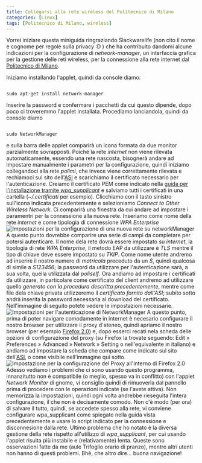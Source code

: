 ```yaml
---
title: Collegarsi alla rete wireless del Politecnico di Milano
categories: [Linux]
tags: [Politecnico di Milano, wireless]
---
```

Vorrei iniziare questa miniguida ringraziando Slackwarelife  (non cito il nome e cognome per regole sulla privacy :D ) che ha contribuito dandomi alcune indicazioni per la configurazione di _network-manager_, un interfaccia grafica per la gestione delle reti wireless, per la connessione alla rete internet dal <a href="http://www.polimi.it">Politecnico di Milano</a>.
<!--break-->
Iniziamo installando l'applet, quindi da console diamo:
~~~language-php

sudo apt-get install network-manager
~~~

Inserire la password e confermare i pacchetti da cui questo dipende, dopo poco ci troveremmo l'applet installata. Procediamo lanciandola, quindi da console diamo
~~~language-php

sudo NetworkManager
~~~

e sulla barra delle applet comparirà un icona formata da due monitor parzialmente sovrapposti. Poich&eacute; la rete _internet_ non viene rilevata automaticamente, essendo una rete nascosta, bisognerà andare ad impostare manualmente i parametri per la configurazione, quindi iniziamo collegandoci alla rete _polimi_, che invece viene correttamente rilevata e rechiamoci sul sito dell'<a href="http://www.asi.polimi.it">ASI</a> e scarichiamo il certificato necessario per l'autenticazione. Creiamo il certificato PEM come indicato nella <a href="/wireless_polimi_linux">guida per l'installazione tramite _wpa_supplicant_</a> e salviamo tutti i certificati in una cartella (_~/.certificati_ per esempio).
Clicchiamo con il tasto sinistro sull'icona indicata precedentemente e selezioniamo _Connect to Other Wireless Network_. Ci comparirà una finestra da cui andare ad impostare i paramentri per la connessione alla nuova rete.
Inseriamo come nome della rete _internet_ e come tipologia di connessione _WPA Enterprise_
<img src="/files/31/network_manager.png" alt="Impostazioni per la configurazione di una nuova rete su networkManager"/>
A questo punto dovrebbe comparire una serie di campi da completare per potersi autenticare. Il nome dela rete dovrà essere impostato su _internet_, la tipologia di rete _WPA Enterprise_, il metodo EAP da utilizzare &egrave; _TLS_ mentre il tipo di chiave deve essere impostato su _TKIP_.
Come nome utente andremo ad inserire il nostro numero di _matricola_ preceduto da un _S_, quindi qualcosa di simile a _S123456_; la password da utilizzare per l'autenticazione sarà, a sua volta, quella utilizzata dal _poliself_. Ora andiamo ad impostare i certificati da utilizzare, in particolare come certificato del client andremo ad utilizzare quello _generato con la procedura descritta precedentemente_, mentre come file dela chiave privata utilizzeremo il _certificato fornito dall'ASI_; subito sotto andrà inserita la password necessaria al download del certificato. Nell'immagine di seguito potete vedere le impostazioni necessarie.
<img src="/files/31/network_manager_config.png" alt="Impostazioni per l'autenticazione di NetworkManager"/>
A questo punto, prima di poter navigare comodamente in internet &egrave; necesario configurare il nostro browser per utilizzare il proxy d'ateneo, quindi apriamo il nostro browser (per esempio <a href="http://www.mozilla.org/firefox">Firefox 2.0</a>) e, dopo esserci recati nela scheda delle opzioni di configurazione del proxy (su Firefox la trovate seguendo: Edit &raquo; Preferences &raquo; Advanced &raquo; Network &raquo; Setting o nell'equivalente in italiano) e andiamo ad impostare la scheda che compare come indicato sul sito dell'<a href="http://www.asi.polimi.it">ASI</a>, o come visibile nell'immagine qui sotto.
<img src="/files/31/firefox_proxy_config.png" alt="Impostazione per la configurazione del Proxy all'interno di Firefox 2.0"/>
Adesso vediamo i problemi che ci sono usando questo programma, innanzitutto non &egrave; compatibile (o meglio, spesso va in conflitto) con l'applet _Network Monitor_ di gnome, vi consiglio quindi di rimuoverla dal pannello prima di procedere con le operazioni indicate (se l'avete attiva). Non memorizza la impostazioni, quindi ogni volta andrebbe rieseguita l'intera configurazione, il che non &egrave; decisamente comodo. Non c'&egrave; modo (per ora) di salvare il tutto, quindi, se accedete spesso alla rete, vi conviene configurare wpa_supplicant come spiegato nella guida vista precedentemente e usare lo script indicato per la connessione e disconnesione dalla rete.
Ultimo problema che ho notato &egrave; la diversa gestione della rete rispetto all'utilizzo di _wpa_supplicant_, per cui usando l'applet risulta pi&ugrave; instabile e (relativamente) lenta. Queste sono osservazioni fatte da me (aule Trifoglio orario di pranzo), mentre altri utenti non hanno di questi problemi.
Bh&egrave;, che altro dire... buona navigazione!